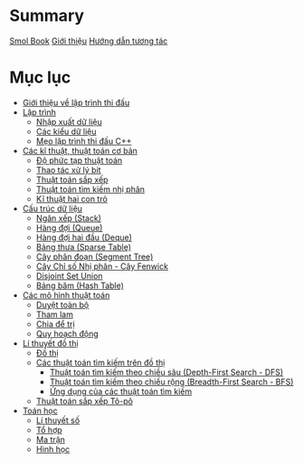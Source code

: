 # Summary

[Smol Book](./title-page.md)
[Giới thiệu](./introduction.md)
[Hướng dẫn tương tác](./guide.md)

# Mục lục

- [Giới thiệu về lập trình thi đấu](./introduction/README.md)
- [Lập trình](./programming/README.md)
  - [Nhập xuất dữ liệu](./programming/io.md)
  - [Các kiểu dữ liệu](./programming/data-types.md)
  - [Mẹo lập trình thi đấu C++](./programming/cpp-tips-and-tricks.md)
- [Các kĩ thuật, thuật toán cơ bản](./basic/README.md)
  - [Độ phức tạp thuật toán](./basic/algo-complexity.md)
  - [Thao tác xử lý bit](./basic/bit-manipulation.md)
  - [Thuật toán sắp xếp](./basic/sorting.md)
  - [Thuật toán tìm kiếm nhị phân](./basic/binary-search.md)
  - [Kĩ thuật hai con trỏ](./basic/two-pointers.md)
- [Cấu trúc dữ liệu](./data-structures/README.md)
  - [Ngăn xếp (Stack)](./data-structures/stack.md)
  - [Hàng đợi (Queue)](./data-structures/queue.md)
  - [Hàng đợi hai đầu (Deque)](./data-structures/deque.md)
  - [Bảng thưa (Sparse Table)](./data-structures/sparse-table.md)
  - [Cây phân đoạn (Segment Tree)]()
  - [Cây Chỉ số Nhị phân - Cây Fenwick]()
  - [Disjoint Set Union](./data-structures/dsu.md)
  - [Bảng băm (Hash Table)]()
- [Các mô hình thuật toán](./algo-paradigms/README.md)
  - [Duyệt toàn bộ](./algo-paradigms/complete-search.md)
  - [Tham lam](./algo-paradigms/greedy.md)
  - [Chia để trị](./algo-paradigms/dnc.md)
  - [Quy hoạch động]()
- [Lí thuyết đồ thị](./graph-theory/README.md)
  - [Đồ thị](./graph-theory/overview.md)
  - [Các thuật toán tìm kiếm trên đồ thị](./graph-theory/graph-traversal.md)
    - [Thuật toán tìm kiếm theo chiều sâu (Depth-First Search - DFS)](./graph-theory/dfs.md)
    - [Thuật toán tìm kiếm theo chiều rộng (Breadth-First Search - BFS)](./graph-theory/bfs.md)
    - [Ứng dụng của các thuật toán tìm kiếm]()
  - [Thuật toán sắp xếp Tô-pô]()
- [Toán học]()
  - [Lí thuyết số]()
  - [Tổ hợp]()
  - [Ma trận]()
  - [Hình học]()